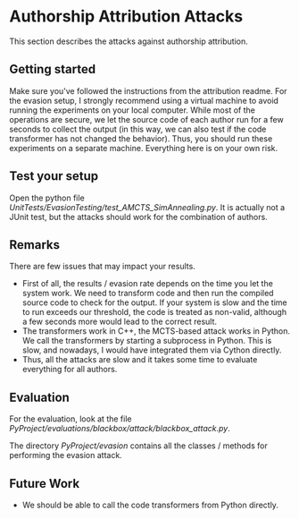 # Authorship Attribution Attacks
This section describes the attacks against authorship attribution.

## Getting started
Make sure you've followed the instructions from the attribution readme.
For the evasion setup, I strongly recommend using a virtual machine
to avoid running the experiments on your local computer. While most
of the operations are secure, we let the source code of each author
run for a few seconds to collect the output (in this way, we can also
test if the code transformer has not changed the behavior). Thus,
you should run these experiments on a separate machine. Everything
here is on your own risk.


## Test your setup
Open the python file *UnitTests/EvasionTesting/test_AMCTS_SimAnnealing.py*.
It is actually not a JUnit test, but the attacks should work for the
combination of authors.

## Remarks
There are few issues that may impact your results.
- First of all, the results / evasion rate depends on the time you let
the system work. We need to transform code and then run the compiled
source code to check for the output. If your system is slow and the time
to run exceeds our threshold, the code is treated as non-valid, although
a few seconds more would lead to the correct result.
- The transformers work in C++, the MCTS-based attack works in Python.
We call the transformers by starting a subprocess in Python. This is slow,
and nowadays, I would have integrated them via Cython directly.
- Thus, all the attacks are slow and it takes some time to evaluate
everything for all authors.

## Evaluation
For the evaluation, look at the file *PyProject/evaluations/blackbox/attack/blackbox_attack.py*.

The directory *PyProject/evasion* contains all the classes / methods
for performing the evasion attack.

## Future Work
- We should be able to call the code transformers from Python directly.
